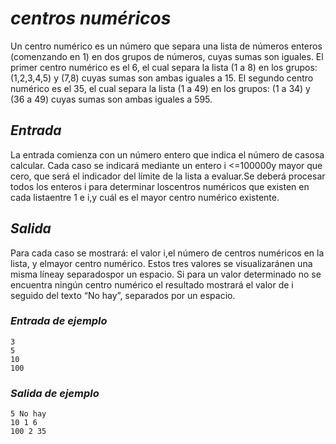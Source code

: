 
# *centros numéricos*
Un centro numérico es un número que separa una lista de números enteros (comenzando en 1) en dos grupos de números, cuyas sumas son iguales. El primer centro numérico es el 6, el cual separa la lista (1 a 8) en los grupos: (1,2,3,4,5) y (7,8) cuyas sumas son ambas iguales a 15. El segundo centro numérico es el 35, el cual separa la lista (1 a 49) en los grupos: (1 a 34) y (36 a 49) cuyas sumas son ambas iguales a 595.

## *Entrada*
La entrada comienza con un número entero que indica el número de casosa calcular. Cada caso   se indicará mediante un entero i <=100000y mayor que cero, que será el indicador del límite de la lista a evaluar.Se deberá procesar todos los enteros i para determinar loscentros numéricos que  existen en cada listaentre 1 e i,y cuál es el mayor centro numérico existente.

## *Salida*
Para cada caso se mostrará: el valor i,el número de centros numéricos en la lista, y elmayor centro  numérico.  Estos  tres valores  se  visualizaránen  una  misma  líneay  separadospor  un espacio.  Si  para  un  valor  determinado  no  se  encuentra  ningún  centro  numérico  el  resultado mostrará el valor de i seguido del texto “No hay”, separados por un espacio.

### *Entrada de ejemplo*
```
3
5
10
100
```

### *Salida de ejemplo*
```
5 No hay
10 1 6
100 2 35
```
